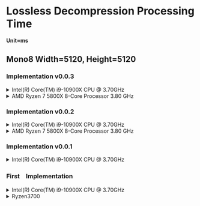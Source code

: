 # Lossless Decompression Processing Time

**Unit=ms**
## Mono8 Width=5120, Height=5120

### Implementation v0.0.3
<details>
<summary>Intel(R) Core(TM) i9-10900X CPU @ 3.70GHz </summary>
  
### Date Measured: 2022/4/5
### Measurement Machine
* CPU : Intel(R) Core(TM) i9-10900X CPU @ 3.70GHz   3.70 GHz
* Memory: 32.0 GB


|   |ThreadNum=1   |ThreadNum=4 |ThreadNum=8|ThreadNum=16|ThreadNum=20
|--|--|--|--|--|--|
|1  |166.622 |45.055  |32.287|25.401| 26.659
|2  |162.94    |39.417   |23.477|18.489|18.639
|3  |164.098    |41.785   |22.234|20.333|16.246
|3  |161.732    |40.224   |24.763|25.166|17.110
|3  |161.982    |44.759   |32.435|25.975|18.194

Measured by looping DeCompress to get closer to the actual process since v0.0.3
  
  
https://github.com/jai-rd/lossless_compression/releases/tag/v0.0.3  
https://github.com/jai-rd/lossless_compression/issues/21
</details>

<details>
<summary>AMD Ryzen 7 5800X 8-Core Processor 3.80 GHz </summary>
  
### Date Measured: 2022/4/5
### Measurement Machine
* CPU : AMD Ryzen 7 5800X 8-Core Processor 3.80 GHz
* Memory: 32.0 GB


|   |ThreadNum=1   |ThreadNum=4 |ThreadNum=8|ThreadNum=16|ThreadNum=20
|--|--|--|--|--|--|
|1  |131.084 |33.773  |22.937|18.969| 20.294
|2  |134.844    |33.626   |16.464|13.970|13.760
|3  |136.834    |44.443   |17.086|13.958|13.908
|3  |114.772    |35.849   |18.396|13.890|14.019
|3  |114.440    |28.428   |21.030|14.253|15.653

Measured by looping DeCompress to get closer to the actual process since v0.0.3
</details>

### Implementation v0.0.2
<details>
<summary>Intel(R) Core(TM) i9-10900X CPU @ 3.70GHz </summary>
  
### Date Measured: 2022/4/4
### Measurement Machine
* CPU : Intel(R) Core(TM) i9-10900X CPU @ 3.70GHz   3.70 GHz
* Memory : 32.0 GB

|   |ThreadNum=1   |ThreadNum=4 |ThreadNum=8|ThreadNum=16|ThreadNum=20
|--|--|--|--|--|--|
|1  |165.10 |43.55  |25.61|21.30| 20.86
|2  |166.71    |45.98   |25.60|21.57|20.03
|3  |165.08    |43.74   |25.45|20.83|19.64
  
https://github.com/jai-rd/lossless_compression/releases/tag/v0.0.2  
https://github.com/jai-rd/lossless_compression/issues/17
</details>


<details>
<summary>AMD Ryzen 7 5800X 8-Core Processor 3.80 GHz </summary>
  
### Date Measured: 2022/4/5
### Measurement Machine
* CPU : AMD Ryzen 7 5800X 8-Core Processor 3.80 GHz
* Memory : 32.0 GB

|   |ThreadNum=1   |ThreadNum=4 |ThreadNum=8|ThreadNum=16|ThreadNum=20
|--|--|--|--|--|--|
|1  |115.96 |30.86  |20.25|15.7| 15.37
|2  |116.16 |30.19   |19.02|15.85|15.07
|3  |116.63    |33.97   |19.85|17.79|15.73
</details>

### Implementation v0.0.1
<details>
<summary>Intel(R) Core(TM) i9-10900X CPU @ 3.70GHz </summary>
  
### Date Measured: 2022/4/4
### Measurement Machine
* CPU : Intel(R) Core(TM) i9-10900X CPU @ 3.70GHz   3.70 GHz
* Memory : 32.0 GB

|   |ThreadNum=1   |ThreadNum=4 |ThreadNum=8|ThreadNum=16|ThreadNum=20
|--|--|--|--|--|--|
|1  |217.42 |55.98  |30.59|25.54| 23.15
|2  |217.52    |56.76   |29.62|25.06|23.44
|3  |216.89    |56.66   |32.42|25.21|23.44
  
https://github.com/jai-rd/lossless_compression/releases/tag/v0.0.1  
https://github.com/jai-rd/lossless_compression/issues/15
</details>


### First　Implementation
<details>
<summary>Intel(R) Core(TM) i9-10900X CPU @ 3.70GHz </summary>
  
### Date Measured: 2022/4/4
### Measurement Machine
* CPU : Intel(R) Core(TM) i9-10900X CPU @ 3.70GHz   3.70 GHz
* Memory : 32.0 GB

|   |ThreadNum=1   |ThreadNum=4 |ThreadNum=8|ThreadNum=16|ThreadNum=20
|--|--|--|--|--|--|
|1  |213.03 |55.75  |30.23|24.80| 23.61
|2  |240.02    |130.94   |32.86|26.03|23.05
|3  |238.63    |56.76   |32.49|24.86|23.75
  
Measurement code is 2021/7/28 Equivalent 
</details>


<details>
<summary>Ryzen3700</summary>

### Date Measured: 2021/7/28 (Approx)
### Measurement Machine
* CPU : Ryzen3700
* Memory : 32GB

|   |ThreadNum=1   |ThreadNum=4 |ThreadNum=8|ThreadNum=16
|--|--|--|--|--|
|1  |124 |34  |20|17
|2  |124    |36   |20|16
|3  |124    |32   |20|17

</details>




